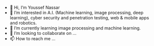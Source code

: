 - 👋 Hi, I’m Youssef Nassar
- 👀 I’m interested in A.I. (Machine learning, image processing, deep learning), cyber security and penetration testing, web & mobile apps and robotics.
- 🌱 I’m currently learning image processing and machine learning.
- 💞️ I’m looking to collaborate on ...
- 📫 How to reach me ...

<!---
Youssef-Nassar/Youssef-Nassar is a ✨ special ✨ repository because its `README.md` (this file) appears on your GitHub profile.
You can click the Preview link to take a look at your changes.
--->
